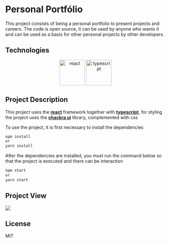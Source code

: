 <h1>Personal Portfólio</h1>

This project consists of being a personal portfolio to present projects and careers.
The code is open source, it can be used by anyone who wants it and can be used as a basis for other personal projects by other developers.

<h2>Technologies</h2>
<div>
	<center>
		<img src="https://user-images.githubusercontent.com/14333695/161757136-3aaf674a-8ad4-4890-8eb4-021614e23d78.png" width="80px" height="80px" alt="react" />
		<img src="https://user-images.githubusercontent.com/14333695/161757551-ce18101c-8cbc-43d6-a863-e20a56f0574a.png" width="80px" height="80px" alt="typescript"/>
	</center>
</div>

<h2>Project Description</h2>
<p>This project uses the <strong><a href="https://pt-br.reactjs.org/">react</a></strong> framework together with <strong><a href="https://www.typescriptlang.org/">typescript</a></strong>, for styling the project uses the <strong><a href="https://chakra-ui.com/">chackra ui</a></strong> library, complemented with css</p>

<p>To use the project, it is first necessary to install the dependencies<p>

```bash
npm install
or
yarn install
```
<p>After the dependencies are installed, you must run the command below so that the project is executed and there can be interaction</p>

```bash
npm start
or
yarn start
```

<h2>Project View</h2>
<img src="https://user-images.githubusercontent.com/14333695/161760158-f6d0511e-3348-4b00-b023-4a84d6bff7c9.jpg" />

<h2>License</h2>
MIT
